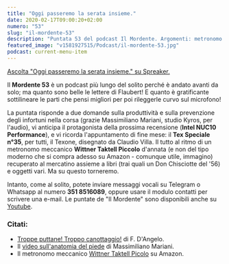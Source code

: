 ```yaml
---
title: "Oggi passeremo la serata insieme."
date: 2020-02-17T09:00:20+02:00
numero: "53"
slug: "il-mordente-53"
description: "Puntata 53 del podcast Il Mordente. Argomenti: metronomo Wittner, Flaubert, anatomia del piede, Texone Claudio Villa, Intel NUC10, produttività. Autore: Riccardo Palombo."
featured_image: "v1581927515/Podcast/il-mordente-53.jpg"
podcast: current-menu-item
---
```


<a class="spreaker-player" rel="nofollow noopener" href="https://www.spreaker.com/episode/22835172" data-resource="episode_id=22835172" data-width="100%" data-height="200px" data-theme="light" data-playlist="false" data-playlist-continuous="false" data-autoplay="false" data-live-autoplay="false" data-chapters-image="true" data-episode-image-position="right" data-hide-logo="false" data-hide-likes="false" data-hide-comments="false" data-hide-sharing="false" data-hide-download="true">Ascolta "Oggi passeremo la serata insieme." su Spreaker.</a>

Il **Mordente 53** è un podcast più lungo del solito perché è andato avanti da solo; ma quanto sono belle le lettere di Flaubert! E quanto è gratificante sottilineare le parti che pensi migliori per poi rileggerle curvo sul microfono!

La puntata risponde a due domande sulla produttività e sulla prevenzione degli infortuni nella corsa (grazie Massimiliano Mariani, studio Kyros, per l'audio), vi anticipa il protagonista della prossima recensione (**Intel NUC10 Performance**), e vi ricorda l'appuntamento di fine mese: il **Tex Speciale n°35**, per tutti, il Texone, disegnato da Claudio Villa. Il tutto al ritmo di un metronomo meccanico **Wittner Taktell Piccolo** d'annata (e non del tipo moderno che si compra adesso su Amazon - comunque utile, immagino) recuperato al mercatino assieme a libri (trai quali un Don Chisciotte del '56) e oggetti vari. Ma su questo torneremo.

Intanto, come al solito, potete inviare messaggi vocali su Telegram o Whatsapp al numero **351 8516089**, oppure usare il modulo contatti per scrivere una e-mail. Le puntate de "Il Mordente" sono disponibili anche su <a target="_blank" rel="nofollow noopener" title="Canale Youtube Riccardo Palombo" href="https://www.youtube.com/riccardopalombo">Youtube</a>.

### Citati:
<ul>
<li><a href="https://amzn.to/31iTk5q" target="_blank" rel="nofollow noopener" title="Vedi il libro Troppe puttane! Troppo canottaggio! Da Balzac a Proust, consigli ai giovani scrittori dai maestri della letteratura francese.">Troppe puttane! Troppo canottaggio!</a> di F. D'Angelo.</li>
<li>Il <a href="https://www.facebook.com/1416032665295819/posts/2618933938339013/" target="_blank" rel="nofollow noopener" title="Vedi il video di Massimiliano Mariani.">video sull'anatomia del piede</a> di Massimiliano Mariani.</li>
<li>Il metronomo meccanico <a href="https://amzn.to/2UZMyjF" target="_blank" rel="nofollow noopener" title="Vedi il metronomo Wittner TakTell Piccolo.">Wittner Taktell Picolo</a> su Amazon.</li>
</ul>
